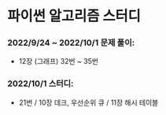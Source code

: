 # 파이썬 알고리즘 스터디

### 2022/9/24 ~ 2022/10/1 문제 풀이:
- 12장 (그래프) 32번 ~ 35번 

### 2022/10/1 스터디: 
- 21번 / 10장 데크, 우선순위 큐 / 11장 해시 테이블
